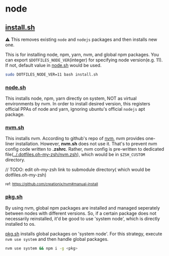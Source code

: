 # node

## [install.sh](install.sh)

:warning: This removes existing `node` and `nodejs` packages and then installs new one.

This is for installing node, npm, yarn, nvm, and global npm packages. You can export `$DOTFILES_NODE_VER`(integer) for specifying node version(e.g. 11). If not, default value in [node.sh](./node.sh) would be used.

```bash
sudo DOTFILES_NODE_VER=11 bash install.sh
```

### [node.sh](./node.sh)

This installs node, npm, yarn directly on system, NOT as virtual environments by nvm. In order to install desired version, this registers official PPAs of node and yarn, ignoring ubuntu's official `nodejs` apt package.

### [nvm.sh](nvm.sh)

This installs nvm. According to github's repo of [nvm](https://github.com/creationix/nvm), nvm provides one-liner installation. However, **nvm.sh** does not use it. That's to prevent nvm config code written to **.zshrc**. Rather, nvm config is pre-written to dedicated file([../.dotfiles.oh-my-zsh/nvm.zsh](../.dotfiles.oh-my-zsh/nvm.zsh)), which would be in `$ZSH_CUSTOM` directory.

// TODO: edit oh-my-zsh link to submodule directory( which would be dotfiles.oh-my-zsh)

<small>ref: <https://github.com/creationix/nvm#manual-install> </small>

### [pkg.sh](pkg.sh)

By using nvm, global npm packages are installed and managed seperately between nodes with different versions. So, if a certain package does not necessarily reinstalled, it'd be good to use 'system node', which is directly installed to os.

[pkg.sh](pkg.sh) installs global packages on 'system node'. For this strategy, execute `nvm use system` and then handle global packages.

```bash
nvm use system && npm i -g <pkg>
```